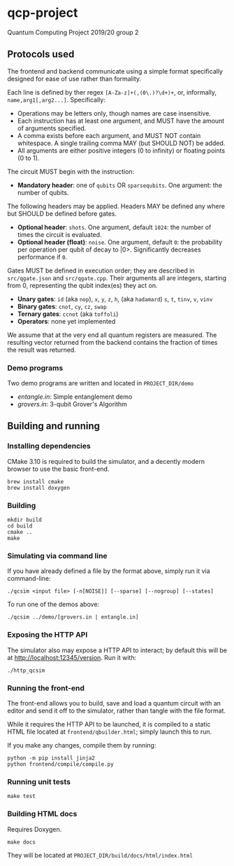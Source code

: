 # qcp-project
Quantum Computing Project 2019/20 group 2

## Protocols used

The frontend and backend communicate using a simple format specifically designed for ease of use rather than formality.

Each line is defined by ther regex `[A-Za-z]+(,(0\.)?\d+)+`, or, informally, `name,arg1[,arg2...]`. Specifically:

  - Operations may be letters only, though names are case insensitive.
  - Each instruction has at least one argument, and MUST have the amount of arguments specified.
  - A comma exists before each argument, and MUST NOT contain whitespace. A single trailing comma MAY (but SHOULD NOT) be added.
  - All arguments are either positive integers (0 to infinity) or floating points (0 to 1).

The circuit MUST begin with the instruction:

  - **Mandatory header**: one of `qubits` OR `sparsequbits`. One argument: the number of qubits.

The following headers may be applied. Headers MAY be defined any where but SHOULD be defined before gates.

  - **Optional header**: `shots`. One argument, default `1024`: the number of times the circuit is evaluated.
  - **Optional header (float)**: `noise`. One argument, default `0`: the probability per operation per qubit of decay to |0>. Significantly decreases performance if `0`.

Gates MUST be defined in execution order; they are described in `src/qgate.json` and `src/qgate.cpp`. Their arguments all are integers, starting from 0, representing the qubit index(es) they act on. 

  - **Unary gates**: `id` (aka `nop`), `x`, `y`, `z`, `h`, (aka `hadamard`) `s`, `t`, `tinv`, `v`, `vinv`
  - **Binary gates**: `cnot`, `cy`, `cz`, `swap`
  - **Ternary gates**: `ccnot` (aka `toffoli`)
  - **Operators**: none yet implemented

We assume that at the very end all quantum registers are measured. The resulting vector returned from the backend contains the fraction of times the result was returned.

### Demo programs
Two demo programs are written and located in `PROJECT_DIR/demo`

- _entangle.in_: Simple entanglement demo
- _grovers.in_: 3-qubit Grover's Algorithm

## Building and running

### Installing dependencies

CMake 3.10 is required to build the simulator, and a decently modern browser to use the basic front-end.
```
brew install cmake
brew install doxygen
```

### Building

```
mkdir build
cd build
cmake ..
make
```

### Simulating via command line

If you have already defined a file by the format above, simply run it via command-line:

```
./qcsim <input file> [-n[NOISE]] [--sparse] [--nogroup] [--states]
```

To run one of the demos above:
```
./qcsim ../demo/[grovers.in | entangle.in]
```

### Exposing the HTTP API

The simulator also may expose a HTTP API to interact; by default this will be at <http://localhost:12345/version>. Run it with:

```
./http_qcsim
```

### Running the front-end

The front-end allows you to build, save and load a quantum circuit with an editor and send it off to the simulator, rather than tangle with the file format.

While it requires the HTTP API to be launched, it is compiled to a static HTML file located at `frontend/qbuilder.html`; simply launch this to run.

If you make any changes, compile them by running:

```
python -m pip install jinja2
python frontend/compile/compile.py
```

### Running unit tests

```
make test
```

### Building HTML docs

Requires Doxygen.

```
make docs
```

They will be located at `PROJECT_DIR/build/docs/html/index.html`
